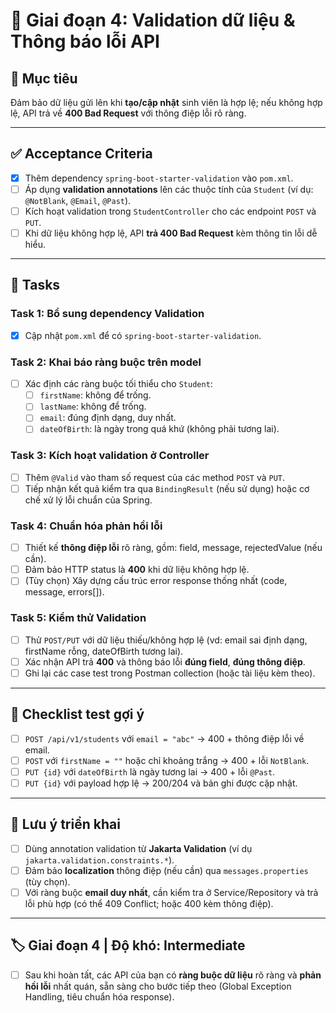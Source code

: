 # 📌 Giai đoạn 4: Validation dữ liệu & Thông báo lỗi API

## 🎯 Mục tiêu
Đảm bảo dữ liệu gửi lên khi **tạo/cập nhật** sinh viên là hợp lệ; nếu không hợp lệ, API trả về **400 Bad Request** với thông điệp lỗi rõ ràng.

---

## ✅ Acceptance Criteria
- [x] Thêm dependency `spring-boot-starter-validation` vào `pom.xml`.  
- [ ] Áp dụng **validation annotations** lên các thuộc tính của `Student` (ví dụ: `@NotBlank`, `@Email`, `@Past`).  
- [ ] Kích hoạt validation trong `StudentController` cho các endpoint `POST` và `PUT`.  
- [ ] Khi dữ liệu không hợp lệ, API **trả 400 Bad Request** kèm thông tin lỗi dễ hiểu.  

---

## 📂 Tasks

### Task 1: Bổ sung dependency Validation
- [x] Cập nhật `pom.xml` để có `spring-boot-starter-validation`.

### Task 2: Khai báo ràng buộc trên model
- [ ] Xác định các ràng buộc tối thiểu cho `Student`:  
  - [ ] `firstName`: không để trống.  
  - [ ] `lastName`: không để trống.  
  - [ ] `email`: đúng định dạng, duy nhất.  
  - [ ] `dateOfBirth`: là ngày trong quá khứ (không phải tương lai).  

### Task 3: Kích hoạt validation ở Controller
- [ ] Thêm `@Valid` vào tham số request của các method `POST` và `PUT`.  
- [ ] Tiếp nhận kết quả kiểm tra qua `BindingResult` (nếu sử dụng) hoặc cơ chế xử lý lỗi chuẩn của Spring.  

### Task 4: Chuẩn hóa phản hồi lỗi
- [ ] Thiết kế **thông điệp lỗi** rõ ràng, gồm: field, message, rejectedValue (nếu cần).  
- [ ] Đảm bảo HTTP status là **400** khi dữ liệu không hợp lệ.  
- [ ] (Tùy chọn) Xây dựng cấu trúc error response thống nhất (code, message, errors[]).  

### Task 5: Kiểm thử Validation
- [ ] Thử `POST/PUT` với dữ liệu thiếu/không hợp lệ (vd: email sai định dạng, firstName rỗng, dateOfBirth tương lai).  
- [ ] Xác nhận API trả **400** và thông báo lỗi **đúng field**, **đúng thông điệp**.  
- [ ] Ghi lại các case test trong Postman collection (hoặc tài liệu kèm theo).

---

## 🧪 Checklist test gợi ý
- [ ] `POST /api/v1/students` với `email = "abc"` → 400 + thông điệp lỗi về email.  
- [ ] `POST` với `firstName = ""` hoặc chỉ khoảng trắng → 400 + lỗi `NotBlank`.  
- [ ] `PUT {id}` với `dateOfBirth` là ngày tương lai → 400 + lỗi `@Past`.  
- [ ] `PUT {id}` với payload hợp lệ → 200/204 và bản ghi được cập nhật.  

---

## 📝 Lưu ý triển khai
- [ ] Dùng annotation validation từ **Jakarta Validation** (ví dụ `jakarta.validation.constraints.*`).  
- [ ] Đảm bảo **localization** thông điệp (nếu cần) qua `messages.properties` (tùy chọn).  
- [ ] Với ràng buộc **email duy nhất**, cần kiểm tra ở Service/Repository và trả lỗi phù hợp (có thể 409 Conflict; hoặc 400 kèm thông điệp).  

---

## 🏷️ Giai đoạn 4 | Độ khó: Intermediate
- [ ] Sau khi hoàn tất, các API của bạn có **ràng buộc dữ liệu** rõ ràng và **phản hồi lỗi** nhất quán, sẵn sàng cho bước tiếp theo (Global Exception Handling, tiêu chuẩn hóa response).
